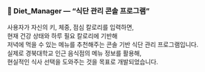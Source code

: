 ### 🥗 Diet_Manager — “식단 관리 콘솔 프로그램”  
  
사용자가 자신의 키, 체중, 점심 칼로리를 입력하면,  
현재 건강 상태와 하루 필요 칼로리에 기반해  
저녁에 먹을 수 있는 메뉴를 추천해주는 콘솔 기반 식단 관리 프로그램입니다.  
실제로 경북대학교 인근 음식점의 메뉴 정보를 활용해,  
현실적인 식사 선택을 도와주는 것을 목표로 개발되었습니다.  
